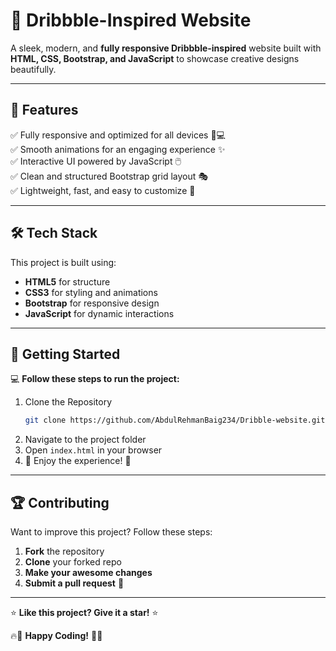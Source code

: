 # 🎨 **Dribbble-Inspired Website**  

A sleek, modern, and **fully responsive Dribbble-inspired** website built with **HTML, CSS, Bootstrap, and JavaScript** to showcase creative designs beautifully.  

---

## 🌟 **Features**  

✅ Fully responsive and optimized for all devices 📱💻  
✅ Smooth animations for an engaging experience ✨  
✅ Interactive UI powered by JavaScript 🖱️  
✅ Clean and structured Bootstrap grid layout 🎭  
✅ Lightweight, fast, and easy to customize 🚀  

---

## 🛠 **Tech Stack**  

This project is built using:  

- **HTML5** for structure  
- **CSS3** for styling and animations  
- **Bootstrap** for responsive design  
- **JavaScript** for dynamic interactions  

---


## 🎯 **Getting Started**  

💻 **Follow these steps to run the project:**  

1. Clone the Repository  
   ```sh
   git clone https://github.com/AbdulRehmanBaig234/Dribble-website.git
   ```  
2. Navigate to the project folder  
3. Open `index.html` in your browser  
4. 🚀 Enjoy the experience! 🎉  

---


## 🏆 **Contributing**  

Want to improve this project? Follow these steps:  

1. **Fork** the repository  
2. **Clone** your forked repo  
3. **Make your awesome changes**  
4. **Submit a pull request** 🚀  

---


⭐ **Like this project? Give it a star!** ⭐  

🔥🚀 **Happy Coding!** 🚀🔥  

